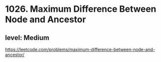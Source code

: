 # 1026. Maximum Difference Between Node and Ancestor
## level: Medium

https://leetcode.com/problems/maximum-difference-between-node-and-ancestor/
